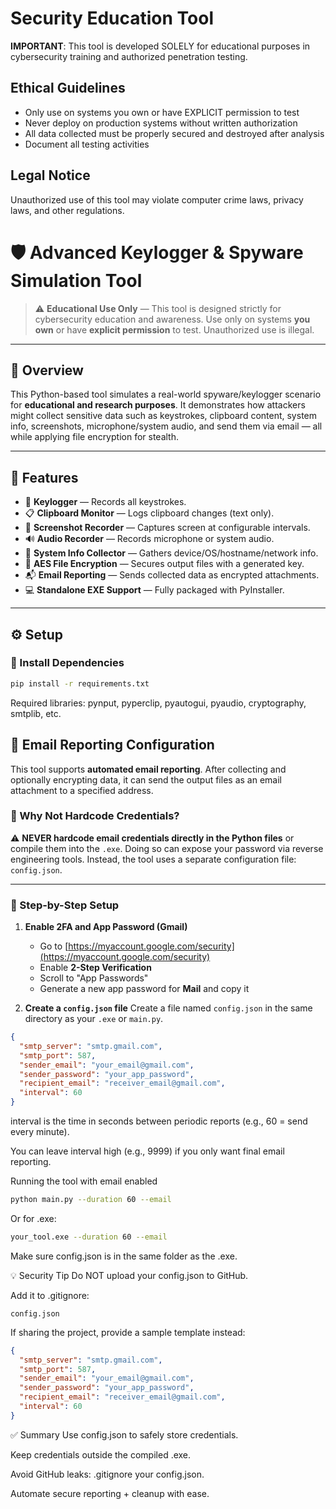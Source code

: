 # Security Education Tool

**IMPORTANT**: This tool is developed SOLELY for educational purposes in cybersecurity training and authorized penetration testing.

## Ethical Guidelines

- Only use on systems you own or have EXPLICIT permission to test
- Never deploy on production systems without written authorization
- All data collected must be properly secured and destroyed after analysis
- Document all testing activities

## Legal Notice

Unauthorized use of this tool may violate computer crime laws, privacy laws, and other regulations.

# 🛡️ Advanced Keylogger & Spyware Simulation Tool

> ⚠️ **Educational Use Only** — This tool is designed strictly for cybersecurity education and awareness.
> Use only on systems **you own** or have **explicit permission** to test. Unauthorized use is illegal.

---

## 📌 Overview

This Python-based tool simulates a real-world spyware/keylogger scenario for **educational and research purposes**. It demonstrates how attackers might collect sensitive data such as keystrokes, clipboard content, system info, screenshots, microphone/system audio, and send them via email — all while applying file encryption for stealth.

---

## 🎯 Features

- 🔑 **Keylogger** — Records all keystrokes.
- 📋 **Clipboard Monitor** — Logs clipboard changes (text only).
- 📸 **Screenshot Recorder** — Captures screen at configurable intervals.
- 🔊 **Audio Recorder** — Records microphone or system audio.
- 🧠 **System Info Collector** — Gathers device/OS/hostname/network info.
- 🔐 **AES File Encryption** — Secures output files with a generated key.
- 📬 **Email Reporting** — Sends collected data as encrypted attachments.
- 💻 **Standalone EXE Support** — Fully packaged with PyInstaller.

---

## ⚙️ Setup

### 🔧 Install Dependencies

```bash
pip install -r requirements.txt
```

Required libraries: pynput, pyperclip, pyautogui, pyaudio, cryptography, smtplib, etc.

## 📧 Email Reporting Configuration

This tool supports **automated email reporting**. After collecting and optionally encrypting data, it can send the output files as an email attachment to a specified address.

### 🔐 Why Not Hardcode Credentials?

⚠️ **NEVER hardcode email credentials directly in the Python files** or compile them into the `.exe`. Doing so can expose your password via reverse engineering tools.
Instead, the tool uses a separate configuration file: `config.json`.

---

### 📁 Step-by-Step Setup

1. **Enable 2FA and App Password (Gmail)**
   - Go to [https://myaccount.google.com/security](https://myaccount.google.com/security)
   - Enable **2-Step Verification**
   - Scroll to "App Passwords"
   - Generate a new app password for **Mail** and copy it

2. **Create a `config.json` file**
   Create a file named `config.json` in the same directory as your `.exe` or `main.py`.

```json
{
  "smtp_server": "smtp.gmail.com",
  "smtp_port": 587,
  "sender_email": "your_email@gmail.com",
  "sender_password": "your_app_password",
  "recipient_email": "receiver_email@gmail.com",
  "interval": 60
}
```

interval is the time in seconds between periodic reports (e.g., 60 = send every minute).

You can leave interval high (e.g., 9999) if you only want final email reporting.

Running the tool with email enabled

```bash
python main.py --duration 60 --email
```

Or for .exe:

```bash
your_tool.exe --duration 60 --email
```

Make sure config.json is in the same folder as the .exe.

💡 Security Tip
Do NOT upload your config.json to GitHub.

Add it to .gitignore:

```arduino
config.json
```

If sharing the project, provide a sample template instead:

```json
{
  "smtp_server": "smtp.gmail.com",
  "smtp_port": 587,
  "sender_email": "your_email@gmail.com",
  "sender_password": "your_app_password",
  "recipient_email": "receiver_email@gmail.com",
  "interval": 60
}
```

✅ Summary
Use config.json to safely store credentials.

Keep credentials outside the compiled .exe.

Avoid GitHub leaks: .gitignore your config.json.

Automate secure reporting + cleanup with ease.
